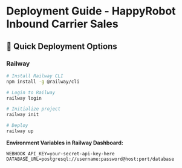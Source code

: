 # Deployment Guide - HappyRobot Inbound Carrier Sales

## 🚀 Quick Deployment Options

### Railway

```bash
# Install Railway CLI
npm install -g @railway/cli

# Login to Railway
railway login

# Initialize project
railway init

# Deploy
railway up
```

**Environment Variables in Railway Dashboard:**
```env
WEBHOOK_API_KEY=your-secret-api-key-here
DATABASE_URL=postgresql://username:password@host:port/database
```



